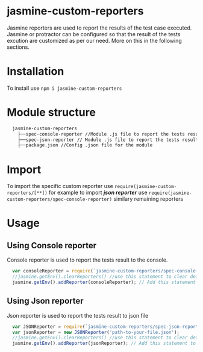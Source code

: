# jasmine-custom-reporters
  Jasmine reporters are used to report the results of the test case executed. Jasmine or protractor can be configured so that the result of the tests excution are customized as per our need. More on this in the following sections.

# Installation 
  To install use `npm i jasmine-custom-reporters`

# Module structure
```bash
  jasmine-custom-reporters
    ├──spec-console-reporter //Module .js file to report the tests result to console
    ├──spec-json-reporter // Module .js file to report the tests result to console
    ├──package.json //Config .json file for the module
```

# Import
  To import the specific custom reporter use `require(jasmine-custom-reporters/[**])` for example to import ***json reporter*** use `require(jasmine-custom-reporters/spec-console-reporter)` similary remaining reporters

# Usage 
  
  ## Using Console reporter
  Console reporter is used to report the tests result to the console. 

  ```js
    var consoleReporter = require(`jasmine-custom-reporters/spec-console-reporter`);
    //jasmine.getEnv().clearReporters() //use this statement to clear default reporters 
    jasmine.getEnv().addReporter(consoleReporter); // Add this statement to proctractor config file in onPrepare function
  ```

  ## Using Json reporter
  Json reporter is used to report the tests result to json file

  ```js
    var JSONReporter = require(`jasmine-custom-reporters/spec-json-reporter`);
    var jsonReporter = new JSONReporter('path-to-your-file.json');
    //jasmine.getEnv().clearReporters() //use this statement to clear default reporters
    jasmine.getEnv().addReporter(jsonReporter); // Add this statement to proctractor config file in onPrepare function
  ```
  
  
